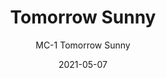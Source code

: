 ---
image_primary: "img/Tommorow+art.jpg"
image_secondary: "img/tomorrowsunny+room.jpg"
subtitle: "MC-1  Tomorrow Sunny"
tags: 
  - "Wall Coverings"
title: "Tomorrow Sunny"
href: "https://www.areaenvironments.com/order/mc-tomorrow-sunny"
designer: "Michael Cina"
category: "Wall Coverings"
manufacturer: "Area Environments"
slug: "/manufacturers/area-environments/wall-coverings/michael-cina-tomorrow-sunny"
date: "2021-05-07"
---